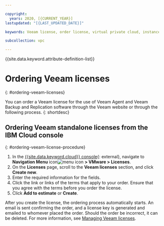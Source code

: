 ```yaml
---

copyright:
  years: 2020, [{CURRENT_YEAR}]
lastupdated: "[{LAST_UPDATED_DATE}]"

keywords: Veeam license, order license, virtual private cloud, instance backup

subcollection: vpc

---
```


{{site.data.keyword.attribute-definition-list}}

# Ordering Veeam licenses
{: #ordering-veeam-licenses}

You can order a Veeam license for the use of Veeam Agent and Veeam Backup and Replication software through the Veeam website or through the following process.
{: shortdesc}

## Ordering Veeam standalone licenses from the IBM Cloud console
{: #ordering-veeam-license-procedure}

1. In the [{{site.data.keyword.cloud}} console](https://console.cloud.ibm.com){: external}, navigate to **Navigation Menu** icon![menu icon](../icons/icon_hamburger.svg) **> VMware > Licenses**.
1. On the **Licenses** page, scroll to the **Veeam licenses** section, and click **Create new**.
1. Enter the required information for the fields.
1. Click the link or links of the terms that apply to your order. Ensure that you agree with the terms before you order the license.
1. Click **Add to estimate** or **Create**.

After you create the license, the ordering process automatically starts. An email is sent confirming the order, and a license key is generated and emailed to whomever placed the order. Should the order be incorrect, it can be deleted. For more information, see [Managing Veeam licenses](/docs/vmwaresolutions?topic=vmwaresolutions-veeam_managing_licenses).
